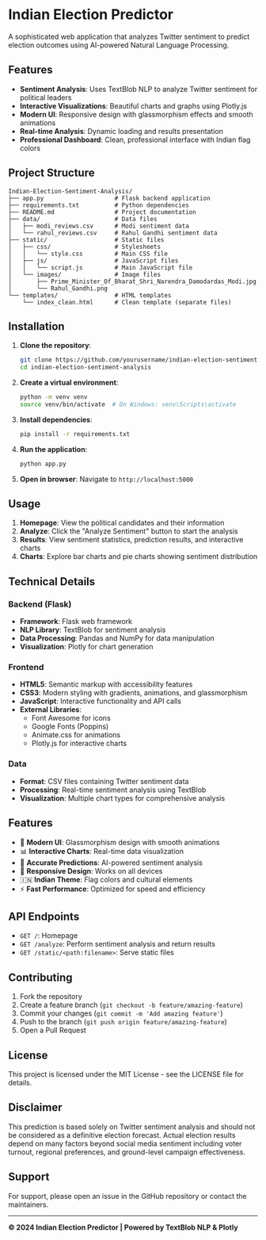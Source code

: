 # Indian Election Predictor

A sophisticated web application that analyzes Twitter sentiment to predict election outcomes using AI-powered Natural Language Processing.

## Features

- **Sentiment Analysis**: Uses TextBlob NLP to analyze Twitter sentiment for political leaders
- **Interactive Visualizations**: Beautiful charts and graphs using Plotly.js
- **Modern UI**: Responsive design with glassmorphism effects and smooth animations
- **Real-time Analysis**: Dynamic loading and results presentation
- **Professional Dashboard**: Clean, professional interface with Indian flag colors

## Project Structure

```
Indian-Election-Sentiment-Analysis/
├── app.py                    # Flask backend application
├── requirements.txt          # Python dependencies
├── README.md                 # Project documentation
├── data/                     # Data files
│   ├── modi_reviews.csv      # Modi sentiment data
│   └── rahul_reviews.csv     # Rahul Gandhi sentiment data
├── static/                   # Static files
│   ├── css/                  # Stylesheets
│   │   └── style.css         # Main CSS file
│   ├── js/                   # JavaScript files
│   │   └── script.js         # Main JavaScript file
│   └── images/               # Image files
│       ├── Prime_Minister_Of_Bharat_Shri_Narendra_Damodardas_Modi.jpg
│       └── Rahul_Gandhi.png
└── templates/                # HTML templates
    └── index_clean.html      # Clean template (separate files)
```

## Installation

1. **Clone the repository**:

   ```bash
   git clone https://github.com/yourusername/indian-election-sentiment-analysis.git
   cd indian-election-sentiment-analysis
   ```

2. **Create a virtual environment**:

   ```bash
   python -m venv venv
   source venv/bin/activate  # On Windows: venv\Scripts\activate
   ```

3. **Install dependencies**:

   ```bash
   pip install -r requirements.txt
   ```

4. **Run the application**:

   ```bash
   python app.py
   ```

5. **Open in browser**:
   Navigate to `http://localhost:5000`

## Usage

1. **Homepage**: View the political candidates and their information
2. **Analyze**: Click the "Analyze Sentiment" button to start the analysis
3. **Results**: View sentiment statistics, prediction results, and interactive charts
4. **Charts**: Explore bar charts and pie charts showing sentiment distribution

## Technical Details

### Backend (Flask)

- **Framework**: Flask web framework
- **NLP Library**: TextBlob for sentiment analysis
- **Data Processing**: Pandas and NumPy for data manipulation
- **Visualization**: Plotly for chart generation

### Frontend

- **HTML5**: Semantic markup with accessibility features
- **CSS3**: Modern styling with gradients, animations, and glassmorphism
- **JavaScript**: Interactive functionality and API calls
- **External Libraries**:
  - Font Awesome for icons
  - Google Fonts (Poppins)
  - Animate.css for animations
  - Plotly.js for interactive charts

### Data

- **Format**: CSV files containing Twitter sentiment data
- **Processing**: Real-time sentiment analysis using TextBlob
- **Visualization**: Multiple chart types for comprehensive analysis

## Features

- 🎨 **Modern UI**: Glassmorphism design with smooth animations
- 📊 **Interactive Charts**: Real-time data visualization
- 🎯 **Accurate Predictions**: AI-powered sentiment analysis
- 📱 **Responsive Design**: Works on all devices
- 🇮🇳 **Indian Theme**: Flag colors and cultural elements
- ⚡ **Fast Performance**: Optimized for speed and efficiency

## API Endpoints

- `GET /`: Homepage
- `GET /analyze`: Perform sentiment analysis and return results
- `GET /static/<path:filename>`: Serve static files

## Contributing

1. Fork the repository
2. Create a feature branch (`git checkout -b feature/amazing-feature`)
3. Commit your changes (`git commit -m 'Add amazing feature'`)
4. Push to the branch (`git push origin feature/amazing-feature`)
5. Open a Pull Request

## License

This project is licensed under the MIT License - see the LICENSE file for details.

## Disclaimer

This prediction is based solely on Twitter sentiment analysis and should not be considered as a definitive election forecast. Actual election results depend on many factors beyond social media sentiment including voter turnout, regional preferences, and ground-level campaign effectiveness.

## Support

For support, please open an issue in the GitHub repository or contact the maintainers.

---

**© 2024 Indian Election Predictor | Powered by TextBlob NLP & Plotly**
